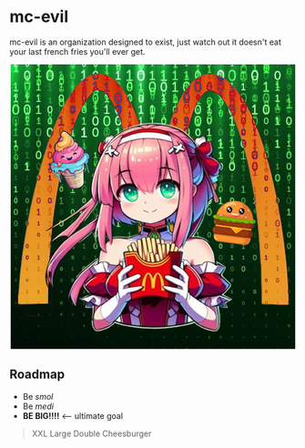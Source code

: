 # mc-evil
mc-evil is an organization designed to exist, just watch out it doesn't eat your last french fries you'll ever get.
<p align="center">
    <img src="/assets/icon.png" alt="" width="500">
</p>

## Roadmap
- Be *smol*
- Be *medi*
- **BE BIG!!!!** <-- ultimate goal

> XXL Large Double Cheesburger

